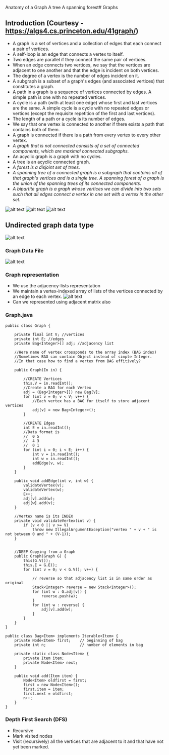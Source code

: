 Anatomy of a Graph A tree A spanning forest# Graphs
## Introduction (Courtesy - https://algs4.cs.princeton.edu/41graph/)
- A graph is a set of vertices and a collection of edges that each connect a pair of vertices.
- A self-loop is an edge that connects a vertex to itself.
- Two edges are parallel if they connect the same pair of vertices.
- When an edge connects two vertices, we say that the vertices are adjacent to one another and that the edge is incident on both vertices.
- The degree of a vertex is the number of edges incident on it.
- A subgraph is a subset of a graph's edges (and associated vertices) that constitutes a graph.
- A path in a graph is a sequence of vertices connected by edges. A simple path is one with no repeated vertices.
- A cycle is a path (with at least one edge) whose first and last vertices are the same. A simple cycle is a cycle with no repeated edges or vertices (except the requisite repetition of the first and last vertices).
- The length of a path or a cycle is its number of edges.
- We say that one vertex is connected to another if there exists a path that contains both of them.
- A graph is connected if there is a path from every vertex to every other vertex.
- _A graph that is not connected consists of a set of connected components, which are maximal connected subgraphs._
- An acyclic graph is a graph with no cycles.
- A tree is an acyclic connected graph.
- _A forest is a disjoint set of trees._
- _A spanning tree of a connected graph is a subgraph that contains all of that graph's vertices and is a single tree. A spanning forest of a graph is the union of the spanning trees of its connected components._
- _A bipartite graph is a graph whose vertices we can divide into two sets such that all edges connect a vertex in one set with a vertex in the other set._

![alt text](https://algs4.cs.princeton.edu/41graph/images/graph-anatomy.png)
![alt text](https://algs4.cs.princeton.edu/41graph/images/tree.png)
![alt text](https://algs4.cs.princeton.edu/41graph/images/forest.png)

## Undirected graph data type
![alt text](https://algs4.cs.princeton.edu/41graph/images/graph-api.png)

### Graph Data File
![alt text](https://algs4.cs.princeton.edu/41graph/images/graph-input.png)

### Graph representation
- We use the adjacency-lists representation
- We maintain a vertex-indexed array of lists of the vertices connected by an edge to each vertex.
![alt text](https://algs4.cs.princeton.edu/41graph/images/adjacency-lists.png)
- Can we represented using adjacent matrix also

### Graph.java
```
public class Graph {

    private final int V; //vertices
    private int E; //edges
    private Bag<Integer>[] adj; //adjacency list
    
    //Here name of vertex crossponds to the array index (BAG index)
    //Sometimes BAG can contain Object instead of simple Integer.
    //In that case how to find a vertex from BAG effitively?
    
    public Graph(In in) {
    
        //CREATE Vertices
        this.V = in.readInt();
        //Create a BAG for each Vertex
        adj = (Bag<Integer>[]) new Bag[V];        
        for (int v = 0; v < V; v++) {
            //Each vertex has a BAG for itself to store adjacent vertices
            adj[v] = new Bag<Integer>();
        }
            
        //CREATE Edges
        int E = in.readInt();
        //Data format is 
        //  0 5
        //  4 3
        //  0 1
        for (int i = 0; i < E; i++) {
            int v = in.readInt();
            int w = in.readInt();
            addEdge(v, w); 
        }
    }
    
    public void addEdge(int v, int w) {
        validateVertex(v);
        validateVertex(w);
        E++;
        adj[v].add(w);
        adj[w].add(v);
    }
    
    //Vertex name is its INDEX 
    private void validateVertex(int v) {
        if (v < 0 || v >= V)
            throw new IllegalArgumentException("vertex " + v + " is not between 0 and " + (V-1));
    }
    
    
    //DEEP Copying from a Graph
    public Graph(Graph G) {
        this(G.V());
        this.E = G.E();
        for (int v = 0; v < G.V(); v++) {
            
            // reverse so that adjacency list is in same order as original
            Stack<Integer> reverse = new Stack<Integer>();
            for (int w : G.adj[v]) {
                reverse.push(w);
            }
            for (int w : reverse) {
                adj[v].add(w);
            }
        }
    }
}
```

```
public class Bag<Item> implements Iterable<Item> {
    private Node<Item> first;    // beginning of bag
    private int n;               // number of elements in bag

    private static class Node<Item> {
        private Item item;
        private Node<Item> next;
    }
    
    public void add(Item item) {
        Node<Item> oldfirst = first;
        first = new Node<Item>();
        first.item = item;
        first.next = oldfirst;
        n++;
    }
}
```

### Depth First Search (DFS)
- Recursive
- Mark visited nodes
- Visit (recursively) all the vertices that are adjacent to it and that have not yet been marked.



